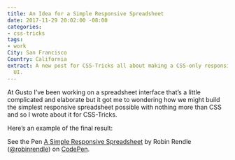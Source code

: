 ```yaml
---
title: An Idea for a Simple Responsive Spreadsheet
date: 2017-11-29 20:02:00 -08:00
categories:
- css-tricks
tags:
- work
City: San Francisco
Country: California
extract: A new post for CSS-Tricks all about making a CSS-only responsive spreadsheet
  UI.
---
```


At Gusto I’ve been working on a spreadsheet interface that’s a little complicated and elaborate but it got me to wondering how we might build the simplest responsive spreadsheet possible with nothing more than CSS and so I wrote about it for CSS-Tricks.

Here’s an example of the final result: 

<p data-height="50" data-theme-id="0" data-slug-hash="NwzObg" data-default-tab="result" data-user="robinrendle" data-embed-version="2" data-pen-title="A Simple Responsive Spreadsheet" class="codepen">See the Pen <a href="https://codepen.io/robinrendle/pen/NwzObg/">A Simple Responsive Spreadsheet</a> by Robin Rendle (<a href="https://codepen.io/robinrendle">@robinrendle</a>) on <a href="https://codepen.io">CodePen</a>.</p>
<script async src="https://production-assets.codepen.io/assets/embed/ei.js"></script>
